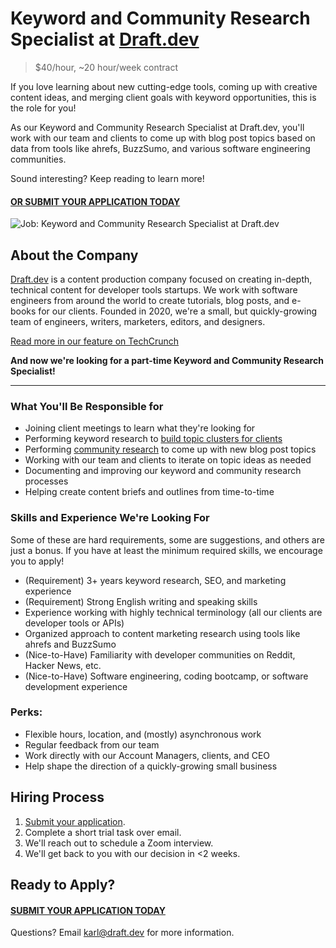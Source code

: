 # Keyword and Community Research Specialist at [Draft.dev](https://draft.dev/)
> $40/hour, ~20 hour/week contract

If you love learning about new cutting-edge tools, coming up with creative content ideas, and merging client goals with keyword opportunities, this is the role for you!

As our Keyword and Community Research Specialist at Draft.dev, you'll work with our team and clients to come up with blog post topics based on data from tools like ahrefs, BuzzSumo, and various software engineering communities.

Sound interesting? Keep reading to learn more!

#### [OR SUBMIT YOUR APPLICATION TODAY](https://airtable.com/shryqAkoyZELVta6H)

![Job: Keyword and Community Research Specialist at Draft.dev](https://i.imgur.com/LVVBkiV.jpg)

## About the Company
[Draft.dev](https://draft.dev/) is a content production company focused on creating in-depth, technical content for developer tools startups. We work with software engineers from around the world to create tutorials, blog posts, and e-books for our clients. Founded in 2020, we're a small, but quickly-growing team of engineers, writers, marketers, editors, and designers.

[Read more in our feature on TechCrunch](https://techcrunch.com/2021/07/29/draft-dev-ceo-karl-hughes-on-the-importance-of-using-experts-in-developer-marketing/)

**And now we're looking for a part-time Keyword and Community Research Specialist!**

-----

### What You'll Be Responsible for

- Joining client meetings to learn what they're looking for
- Performing keyword research to [build topic clusters for clients](https://draft.dev/learn/topic-clusters)
- Performing [community research](https://draft.dev/learn/community-research) to come up with new blog post topics
- Working with our team and clients to iterate on topic ideas as needed
- Documenting and improving our keyword and community research processes
- Helping create content briefs and outlines from time-to-time

### Skills and Experience We're Looking For
Some of these are hard requirements, some are suggestions, and others are just a bonus. If you have at least the minimum required skills, we encourage you to apply!

- (Requirement) 3+ years keyword research, SEO, and marketing experience
- (Requirement) Strong English writing and speaking skills
- Experience working with highly technical terminology (all our clients are developer tools or APIs)
- Organized approach to content marketing research using tools like ahrefs and BuzzSumo
- (Nice-to-Have) Familiarity with developer communities on Reddit, Hacker News, etc.
- (Nice-to-Have) Software engineering, coding bootcamp, or software development experience

### Perks:
- Flexible hours, location, and (mostly) asynchronous work
- Regular feedback from our team
- Work directly with our Account Managers, clients, and CEO
- Help shape the direction of a quickly-growing small business

## Hiring Process
1. [Submit your application](https://airtable.com/shryqAkoyZELVta6H).
2. Complete a short trial task over email.
3. We'll reach out to schedule a Zoom interview.
6. We'll get back to you with our decision in <2 weeks.

## Ready to Apply?

#### [SUBMIT YOUR APPLICATION TODAY](https://airtable.com/shryqAkoyZELVta6H)

Questions? Email [karl@draft.dev](mailto:karl@draft.dev) for more information.

